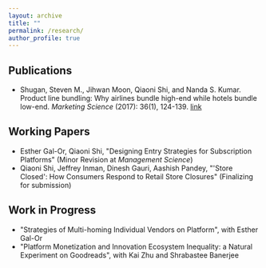 ```yaml
---
layout: archive
title: ""
permalink: /research/
author_profile: true
---
```

## Publications
* Shugan, Steven M., Jihwan Moon, Qiaoni Shi, and Nanda S. Kumar. Product line bundling: 
Why airlines bundle high-end while hotels bundle low-end. _Marketing Science_ (2017): 36(1), 124-139.
[link](https://pubsonline.informs.org/doi/10.1287/mksc.2016.1004)


## Working Papers
* Esther Gal-Or, Qiaoni Shi, "Designing Entry Strategies for Subscription Platforms" (Minor Revision at _Management Science_)
* Qiaoni Shi, Jeffrey Inman, Dinesh Gauri, Aashish Pandey, "'Store Closed': How Consumers Respond to Retail Store Closures" (Finalizing for submission)


## Work in Progress
* "Strategies of Multi-homing Individual Vendors on Platform", with Esther Gal-Or
* "Platform Monetization and Innovation Ecosystem Inequality: a Natural Experiment on Goodreads", with Kai Zhu and Shrabastee Banerjee

